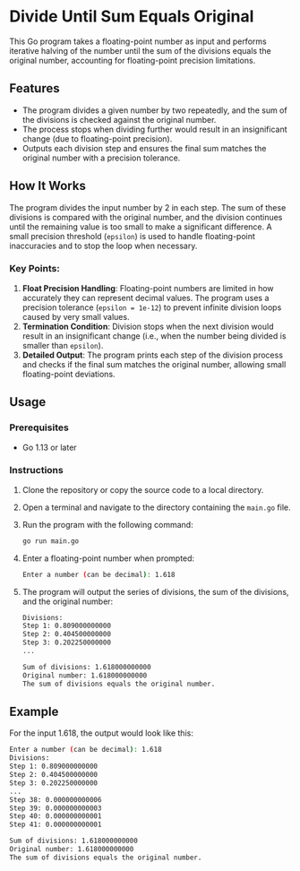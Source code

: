 # Divide Until Sum Equals Original

This Go program takes a floating-point number as input and performs iterative halving of the number until the sum of the divisions equals the original number, accounting for floating-point precision limitations.

## Features
- The program divides a given number by two repeatedly, and the sum of the divisions is checked against the original number.
- The process stops when dividing further would result in an insignificant change (due to floating-point precision).
- Outputs each division step and ensures the final sum matches the original number with a precision tolerance.

## How It Works
The program divides the input number by 2 in each step. The sum of these divisions is compared with the original number, and the division continues until the remaining value is too small to make a significant difference. A small precision threshold (`epsilon`) is used to handle floating-point inaccuracies and to stop the loop when necessary.

### Key Points:
1. **Float Precision Handling**: Floating-point numbers are limited in how accurately they can represent decimal values. The program uses a precision tolerance (`epsilon = 1e-12`) to prevent infinite division loops caused by very small values.
2. **Termination Condition**: Division stops when the next division would result in an insignificant change (i.e., when the number being divided is smaller than `epsilon`).
3. **Detailed Output**: The program prints each step of the division process and checks if the final sum matches the original number, allowing small floating-point deviations.

## Usage

### Prerequisites
- Go 1.13 or later

### Instructions
1. Clone the repository or copy the source code to a local directory.
2. Open a terminal and navigate to the directory containing the `main.go` file.
3. Run the program with the following command:

   ```bash
   go run main.go
4. Enter a floating-point number when prompted:
   ```bash
   Enter a number (can be decimal): 1.618
5. The program will output the series of divisions, the sum of the divisions, and the original number:
    ```bash
    Divisions:
    Step 1: 0.809000000000
    Step 2: 0.404500000000
    Step 3: 0.202250000000
    ...

    Sum of divisions: 1.618000000000
    Original number: 1.618000000000
    The sum of divisions equals the original number.

## Example
For the input 1.618, the output would look like this:
```bash
Enter a number (can be decimal): 1.618
Divisions:
Step 1: 0.809000000000
Step 2: 0.404500000000
Step 3: 0.202250000000
...
Step 38: 0.000000000006
Step 39: 0.000000000003
Step 40: 0.000000000001
Step 41: 0.000000000001

Sum of divisions: 1.618000000000
Original number: 1.618000000000
The sum of divisions equals the original number.

